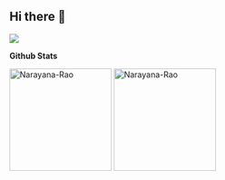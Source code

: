 ## Hi there 👋

<!--
**Narayana-Rao/Narayana-Rao** is a ✨ _special_ ✨ repository because its `README.md` (this file) appears on your GitHub profile.

Here are some ideas to get you started:

- 🔭 I’m currently working on ...
- 🌱 I’m currently learning ...
- 👯 I’m looking to collaborate on ...
- 🤔 I’m looking for help with ...
- 💬 Ask me about ...
- 📫 How to reach me: ...
- 😄 Pronouns: ...
- ⚡ Fun fact: ...
-->
<!--![Visitor Count](https://profile-counter.glitch.me/Narayana-Rao/count.svg)-->
![](https://komarev.com/ghpvc/?username=Narayana-Rao)

<summary><b>Github Stats</b></summary>

<img height="180em" src="https://github-readme-stats.vercel.app/api?username=Narayana-Rao&show_icons=true&locale=en&theme=highcontrast&hide_border=true" alt="Narayana-Rao" /> <img height="180em" src="https://github-readme-stats.vercel.app/api/top-langs?username=Narayana-Rao&show_icons=true&locale=en&layout=compact&langs_count=7&hide_border=true&hide=c&theme=highcontrast" alt="Narayana-Rao"/>

<br />
<br />

